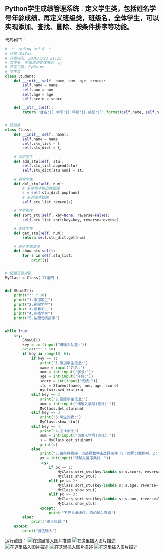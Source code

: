 ## Python学生成绩管理系统：定义学生类，包括姓名学号年龄成绩，再定义班级类，班级名，全体学生，可以实现添加、查找、删除、按条件排序等功能。
代码如下：

```python
# _*_ coding utf-8 _*_
# 作者：KiZai
# 开发时间: 2020/5/23 21:15
# 文件名: 学生成绩管理系统 .py
# 开发工具: PyCharm
# 学生类
class Student:
    def __init__(self, name, num, age, score):
        self.name = name
        self.num = num
        self.age = age
        self.score = score

    def __str__(self):
        return '姓名:{} 学号:{} 年龄:{} 成绩:{}'.format(self.name, self.num, self.age, self.score)


# 班级类
class Class:
    def __init__(self, name):
        self.name = name
        self.stu_list = []
        self.stu_dict = {}

    # 添加学生
    def add_stu(self, stu):
        self.stu_list.append(stu)
        self.stu_dict[stu.num] = stu

    # 删除学生
    def del_stu(self, num):
        # 从字典中弹出并删除
        s = self.stu_dict.pop(num)
        # 从列表中删除
        self.stu_list.remove(s)

    # 学生排序
    def sort_stu(self, key=None, reverse=False):
        self.stu_list.sort(key=key, reverse=reverse)

    # 查找学生
    def get_stu(self, num):
        return self.stu_dict.get(num)

    # 展示学生信息
    def show_stu(self):
        for s in self.stu_list:
            print(s)


# 创建班级对象
MyClass = Class('17电四')


def ShowUI():
    print("*" * 50)
    print("1.添加学生")
    print("2.删除学生")
    print("3.查看学生")
    print("4.查找学生")
    print("5.按照成绩排序")


while True:
    try:
        ShowUI()
        key = int(input("请输入功能:"))
        print("*" * 50)
        if key in range(0, 6):
            if key == 1:
                print("1.添加学生信息:")
                name = input("姓名:")
                num = int(input("学号:"))
                age = int(input("年龄:"))
                score = int(input("成绩:"))
                stu = Student(name, num, age, score)
                MyClass.add_stu(stu)
            elif key == 2:
                print("2.删除学生信息:")
                num = int(input("请输入学号(删除):"))
                MyClass.del_stu(num)
            elif key == 3:
                print("3.学生列表:")
                MyClass.show_stu()
            elif key == 4:
                print("4.查找学生")
                num = int(input("请输入学号(查找):"))
                s = MyClass.get_stu(num)
                print(s)
            else:
                print("5.按条件排序，请选择数字来选择条件（1：按照分数排列，2：按照年龄排列，3：按照学号排列）")
                px = int(input("请输入排序条件："))
                try:
                    if px == 1:
                        MyClass.sort_stu(key=lambda s: s.score, reverse=True)  # 按照分数排列
                        MyClass.show_stu()
                    elif px == 2:
                        MyClass.sort_stu(key=lambda s: s.age, reverse=True)  # 按照年龄排列
                        MyClass.show_stu()
                    elif px == 3:
                        MyClass.sort_stu(key=lambda s: s.num, reverse=True)  # 按照学号排列
                        MyClass.show_stu()
                except:
                    print("不存在此条件，您的输入有误")
        else:
            print("输入错误!")
    except:
        print("非法输入")

```
运行截图：
![在这里插入图片描述](https://img-blog.csdnimg.cn/20200525224231977.png?x-oss-process=image/watermark,type_ZmFuZ3poZW5naGVpdGk,shadow_10,text_aHR0cHM6Ly9ibG9nLmNzZG4ubmV0L3FxXzQyMDAxMTYz,size_16,color_FFFFFF,t_70)
![在这里插入图片描述](https://img-blog.csdnimg.cn/2020052522445032.png?x-oss-process=image/watermark,type_ZmFuZ3poZW5naGVpdGk,shadow_10,text_aHR0cHM6Ly9ibG9nLmNzZG4ubmV0L3FxXzQyMDAxMTYz,size_16,color_FFFFFF,t_70)
![在这里插入图片描述](https://img-blog.csdnimg.cn/20200525224513962.png?x-oss-process=image/watermark,type_ZmFuZ3poZW5naGVpdGk,shadow_10,text_aHR0cHM6Ly9ibG9nLmNzZG4ubmV0L3FxXzQyMDAxMTYz,size_16,color_FFFFFF,t_70)
![在这里插入图片描述](https://img-blog.csdnimg.cn/20200525224540479.png?x-oss-process=image/watermark,type_ZmFuZ3poZW5naGVpdGk,shadow_10,text_aHR0cHM6Ly9ibG9nLmNzZG4ubmV0L3FxXzQyMDAxMTYz,size_16,color_FFFFFF,t_70)
![在这里插入图片描述](https://img-blog.csdnimg.cn/2020052522460220.png?x-oss-process=image/watermark,type_ZmFuZ3poZW5naGVpdGk,shadow_10,text_aHR0cHM6Ly9ibG9nLmNzZG4ubmV0L3FxXzQyMDAxMTYz,size_16,color_FFFFFF,t_70)